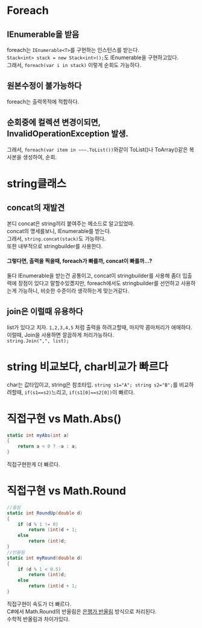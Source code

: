 # Foreach

## IEnumerable을 받음

foreach는 `IEnumerable<T>`를 구현하는 인스턴스를 받는다.  
`Stack<int> stack = new Stack<int>();`도 IEnumerable을 구현하고있다.  
그래서, `foreach(var i in stack)` 이렇게 순회도 가능하다.

## 원본수정이 불가능하다

foreach는 출력목적에 적합하다.

## 순회중에 컬렉션 변경이되면, InvalidOperationException 발생.

그래서, `foreach(var item in ~~~.ToList())`와같이 ToList()나 ToArray()같은 복사본을 생성하여, 순회.

# string클래스

## concat의 재발견

본디 concat은 string끼리 붙여주는 메소드로 알고있었따.  
concat의 명세를보니, IEnumerable를 받는다.  
그래서, `string.concat(stack)`도 가능하다.  
또한 내부적으로 stringbuilder를 사용한다.

#### 그렇다면, 출력을 찍을때, foreach가 빠를까, concat이 빠를까...?
둘다 IEnumerable을 받는건 공통이고, concat이 stringbuilder를 사용해 좀더 입출력에 장점이 있다고 말할수있곘지만, foreach에서도 stringbuilder를 선언하고 사용하는게 가능하니, 비슷한 수준이라 생각하는게 맞는거같다.

## join은 이럴때 유용하다

list가 있다고 치자. `1,2,3,4,5` 처럼 출력을 하려고할때, 마지막 콤마처리가 애매하다.  
이럴때, Join을 사용하면 깔끔하게 처리가능하다.  
`string.Join(",", list);`

# string 비교보다, char비교가 빠르다

char는 값타입이고, string은 참조타입.
`string s1="A"; string s2="B";`를 비교하려할때, `if(s1==s2)`느리고, `if(s1[0]==s2[0])`이 빠르다.

# 직접구현 vs Math.Abs()

```C#
static int myAbs(int a)
{
    return a < 0 ? -a : a;
}
```

직접구현한게 더 빠르다.

# 직접구현 vs Math.Round

```C#
//올림
static int RoundUp(double d)
{
    if (d % 1 != 0)
        return (int)d + 1;
    else
        return (int)d;
}
//반올림
static int myRound(double d)
{
    if (d % 1 < 0.5)
        return (int)d;
    else
        return (int)d + 1;
}
```

직접구현이 속도가 더 빠르다.  
C#에서 Math.Round의 반올림은 [은행가 반올림](/Baekjoon/Silver/18110.md) 방식으로 처리된다.  
수학적 반올림과 차이가있다.  





